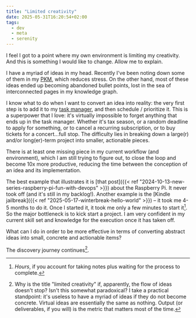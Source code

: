 ```yaml
---
title: "Limited creativity"
date: 2025-05-31T16:20:54+02:00
tags:
  - dev
  - meta
  - serenity
---
```


I feel I got to a point where my own environment is limiting my creativity. And
this is something I would like to change. Allow me to explain.

I have a myriad of ideas in my head. Recently I've been noting down some of them
in my [PKM](https://logseq.com/), which reduces stress. On the other hand, most
of these ideas ended up becoming abandoned bullet points, lost in the sea of
interconnected pages in my knowledge graph.

I know what to do when I want to convert an idea into reality: the very first
step is to add it to my [task manager](https://culturedcode.com/things/), and
then schedule / prioritize it. This is a superpower that I love: it's virtually
impossible to forget anything that ends up in the task manager. Whether it's tax
season, or a random deadline to apply for something, or to cancel a recurring
subscription, or to buy tickets for a concert...full stop. The difficulty lies
in breaking down a large(r) and/or long(er)-term project into smaller,
actionable pieces.

There is at least one missing piece in my current workflow (and environment),
which I am still trying to figure out, to close the loop and become 10x more
productive, reducing the time between the conception of an idea and its
implementation.

The best example that illustrates it is [that post]({{< ref
"2024-10-13-new-series-raspberry-pi-fun-with-devops" >}}) about the Raspberry
Pi. It never took off (and it's still in my backlog!). Another example is the
[Kindle jailbreak]({{< ref "2025-05-17-winterbreak-hello-world" >}}) – it took
me 4-5 months to do it. Once I started it, it took me only a few minutes to
start it[^1]. So the major bottleneck is to kick start a project. I am very
confident in my current skill set and knowledge for the execution once it has
taken off.

What can I do in order to be more effective in terms of converting abstract
ideas into small, concrete and actionable items?

The discovery journey continues[^2].

[^1]: _Hours_, if you account for taking notes plus waiting for the process to
complete.

[^2]: Why is the title "limited creativity" if, apparently, the flow of ideas
    doesn't stop? Isn't this somewhat paradoxical? I take a practical
    standpoint: it's useless to have a myriad of ideas if they do not become
    concrete. Virtual ideas are essentially the same as nothing. Output (or
    deliverables, if you will) is the metric that matters most of the time.
